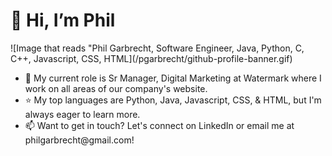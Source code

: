 <html>
<body>
  <h1> 👋 Hi, I’m Phil </h1>
  ![Image that reads "Phil Garbrecht, Software Engineer, Java, Python, C, C++, Javascript, CSS, HTML](/pgarbrecht/github-profile-banner.gif)
  <ul>
<li>💼 My current role is Sr Manager, Digital Marketing at Watermark where I work on all areas of our company's website.</li>
<li>⭐ My top languages are Python, Java, Javascript, CSS, & HTML, but I'm always eager to learn more.</li>
<li>📫 Want to get in touch? Let's connect on LinkedIn or email me at philgarbrecht@gmail.com!</li>
  </ul>
  </body>
</html>
